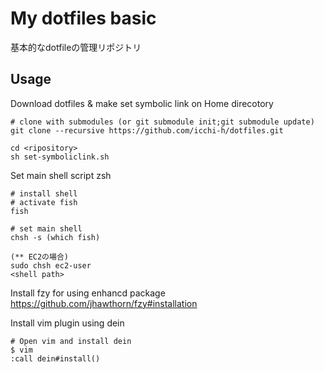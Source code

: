 # My dotfiles basic

基本的なdotfileの管理リポジトリ

## Usage

Download dotfiles & make set symbolic link on Home direcotory

```fish
# clone with submodules (or git submodule init;git submodule update)
git clone --recursive https://github.com/icchi-h/dotfiles.git

cd <ripository>
sh set-symboliclink.sh
```

Set main shell script zsh

```fish
# install shell
# activate fish
fish

# set main shell
chsh -s (which fish)

(** EC2の場合)
sudo chsh ec2-user
<shell path>
```

Install fzy for using enhancd package
<https://github.com/jhawthorn/fzy#installation>

Install vim plugin using dein

```fish
# Open vim and install dein
$ vim
:call dein#install()
```
